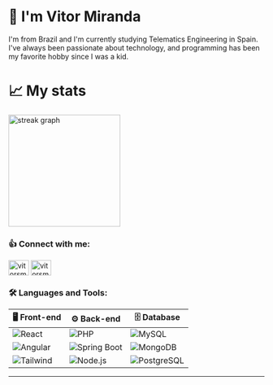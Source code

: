 


 
<h1>👋 I'm Vitor Miranda</h1>
<p> I'm from Brazil and I'm currently studying Telematics Engineering in Spain. I've always been passionate about technology, and programming has been my favorite hobby since I was a kid. </p>
<h1>📈​ My stats</h1>
<div>
  <img src="https://streak-stats.demolab.com?user=vitors-miranda&locale=en&mode=daily&theme=dark&hide_border=false&border_radius=5&order=3" height="220" alt="streak graph"  />
</div>

<h3 align="left">👍​ Connect with me:</h3>
<p align="left">
<a href="https://linkedin.com/in/vitorsmiranda" target="blank"><img align="center" src="https://raw.githubusercontent.com/rahuldkjain/github-profile-readme-generator/master/src/images/icons/Social/linked-in-alt.svg" alt="vitorsmiranda" height="30" width="40" /></a>
<a href="https://instagram.com/vitorsmiranda" target="blank"><img align="center" src="https://raw.githubusercontent.com/rahuldkjain/github-profile-readme-generator/master/src/images/icons/Social/instagram.svg" alt="vitorsmiranda" height="30" width="40" /></a>
</p>
<h3 align="left">🛠️​ Languages and Tools:</h3>

| 🖥️ Front-end               | ⚙️ Back-end               | 🗄️ Database           |
|---------------------------|---------------------------|------------------------|
| ![React](https://img.shields.io/badge/-React-61DAFB?logo=react&logoColor=white&style=flat)        | ![PHP](https://img.shields.io/badge/-PHP-777BB4?logo=php&logoColor=white&style=flat)             | ![MySQL](https://img.shields.io/badge/-MySQL-4479A1?logo=mysql&logoColor=white&style=flat)         |
| ![Angular](https://img.shields.io/badge/-Angular-DD0031?logo=angular&logoColor=white&style=flat)  | ![Spring Boot](https://img.shields.io/badge/-Spring%20Boot-6DB33F?logo=springboot&logoColor=white&style=flat) | ![MongoDB](https://img.shields.io/badge/-MongoDB-47A248?logo=mongodb&logoColor=white&style=flat)   |
| ![Tailwind](https://img.shields.io/badge/-Tailwind%20CSS-06B6D4?logo=tailwindcss&logoColor=white&style=flat) | ![Node.js](https://img.shields.io/badge/-Node.js-339933?logo=nodedotjs&logoColor=white&style=flat) | ![PostgreSQL](https://img.shields.io/badge/-PostgreSQL-4169E1?logo=postgresql&logoColor=white&style=flat) |

---
